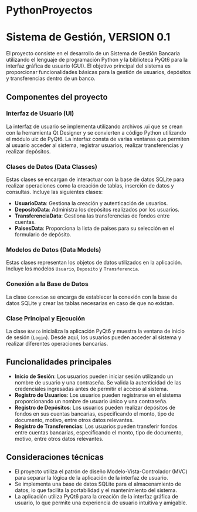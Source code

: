 # PythonProyectos

# Sistema de Gestión, VERSION 0.1

El proyecto consiste en el desarrollo de un Sistema de Gestión Bancaria utilizando el lenguaje de programación Python y la biblioteca PyQt6 para la interfaz gráfica de usuario (GUI). El objetivo principal del sistema es proporcionar funcionalidades básicas para la gestión de usuarios, depósitos y transferencias dentro de un banco.

## Componentes del proyecto

### Interfaz de Usuario (UI)
La interfaz de usuario se implementa utilizando archivos .ui que se crean con la herramienta Qt Designer y se convierten a código Python utilizando el módulo uic de PyQt6. La interfaz consta de varias ventanas que permiten al usuario acceder al sistema, registrar usuarios, realizar transferencias y realizar depósitos.

### Clases de Datos (Data Classes)
Estas clases se encargan de interactuar con la base de datos SQLite para realizar operaciones como la creación de tablas, inserción de datos y consultas. Incluye las siguientes clases:
- **UsuarioData**: Gestiona la creación y autenticación de usuarios.
- **DepositoData**: Administra los depósitos realizados por los usuarios.
- **TransferenciaData**: Gestiona las transferencias de fondos entre cuentas.
- **PaisesData**: Proporciona la lista de países para su selección en el formulario de depósito.

### Modelos de Datos (Data Models)
Estas clases representan los objetos de datos utilizados en la aplicación. Incluye los modelos `Usuario`, `Deposito` y `Transferencia`.

### Conexión a la Base de Datos
La clase `Conexion` se encarga de establecer la conexión con la base de datos SQLite y crear las tablas necesarias en caso de que no existan.

### Clase Principal y Ejecución
La clase `Banco` inicializa la aplicación PyQt6 y muestra la ventana de inicio de sesión (`Login`). Desde aquí, los usuarios pueden acceder al sistema y realizar diferentes operaciones bancarias.

## Funcionalidades principales

- **Inicio de Sesión**: Los usuarios pueden iniciar sesión utilizando un nombre de usuario y una contraseña. Se valida la autenticidad de las credenciales ingresadas antes de permitir el acceso al sistema.
- **Registro de Usuarios**: Los usuarios pueden registrarse en el sistema proporcionando un nombre de usuario único y una contraseña.
- **Registro de Depósitos**: Los usuarios pueden realizar depósitos de fondos en sus cuentas bancarias, especificando el monto, tipo de documento, motivo, entre otros datos relevantes.
- **Registro de Transferencias**: Los usuarios pueden transferir fondos entre cuentas bancarias, especificando el monto, tipo de documento, motivo, entre otros datos relevantes.

## Consideraciones técnicas

- El proyecto utiliza el patrón de diseño Modelo-Vista-Controlador (MVC) para separar la lógica de la aplicación de la interfaz de usuario.
- Se implementa una base de datos SQLite para el almacenamiento de datos, lo que facilita la portabilidad y el mantenimiento del sistema.
- La aplicación utiliza PyQt6 para la creación de la interfaz gráfica de usuario, lo que permite una experiencia de usuario intuitiva y amigable.
